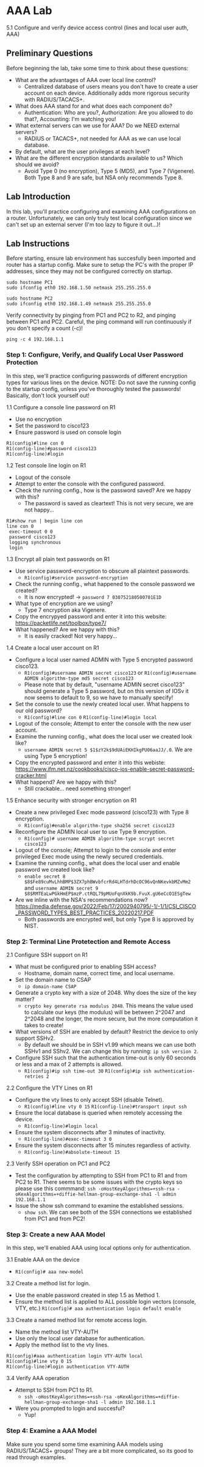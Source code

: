 # AAA Lab
5.1 Configure and verify device access control (lines and local user auth, AAA)

## Preliminary Questions
Before beginning the lab, take some time to think about these questions:
- What are the advantages of AAA over local line control?
    - Centralized database of users means you don't have to create a user account on each device. Additionally adds more rigorous security with RADIUS/TACACS+.
- What does AAA stand for and what does each component do?
    - Authentication: Who are you?, Authorization: Are you allowed to do that?, Accounting: I'm watching you!
- What external servers can we use for AAA? Do we NEED external servers?
    - RADIUS or TACACS+, not needed for AAA as we can use local database.
- By default, what are the user privileges at each level?
- What are the different encryption standards available to us? Which should we avoid?
    - Avoid Type 0 (no encryption), Type 5 (MD5), and Type 7 (Vigenere). Both Type 8 and 9 are safe, but NSA only recommends Type 8.


## Lab Introduction
In this lab, you'll practice configuring and examining AAA configurations on a router. Unfortunately, we can only truly test local configuration since we can't set up an external server (I'm too lazy to figure it out...)!

## Lab Instructions
Before starting, ensure lab environment has succesfully been imported and router has a startup config. 
Make sure to setup the PC's with the proper IP addresses, since they may not be configured correctly on startup.
```
sudo hostname PC1
sudo ifconfig eth0 192.168.1.50 netmask 255.255.255.0

sudo hostname PC2
sudo ifconfig eth0 192.168.1.49 netmask 255.255.255.0
```

Verify connectivity by pinging from PC1 and PC2 to R2, and pinging between PC1 and PC2. Careful, the ping command will run continuously if you don't specify a count (-c)!

```
ping -c 4 192.168.1.1
```


### Step 1: Configure, Verify, and Qualify Local User Password Protection
In this step, we'll practice configuring passwords of different encryption types for various lines on the device.
NOTE: Do not save the running config to the startup config, unless you've thoroughly tested the passwords! Basically, don't lock yourself out!

1.1 Configure a console line password on R1
- Use no encryption
- Set the password to cisco123
- Ensure password is used on console login

```
R1(config)#line con 0
R1(config-line)#password cisco123
R1(config-line)#login
```

1.2 Test console line login on R1
- Logout of the console
- Attempt to enter the console with the configured password.
- Check the running config., how is the password saved? Are we happy with this?
    - The password is saved as cleartext! This is not very secure, we are not happy...

```
R1#show run | begin line con
line con 0
 exec-timeout 0 0
 password cisco123
 logging synchronous
 login
```

1.3 Encrypt all plain text passwords on R1
- Use service password-encryption to obscure all plaintext passwords.
    - ```R1(config)#service password-encryption```
- Check the running config., what happened to the console password we created?
    - It is now encrypted! -> ```password 7 030752180500701E1D```
- What type of encryption are we using?
    - Type 7 encryption aka Vigenere.
- Copy the encrypyed password and enter it into this website: https://packetlife.net/toolbox/type7/
- What happened? Are we happy with this?
    - It is easily cracked! Not very happy...

1.4 Create a local user account on R1
- Configure a local user named ADMIN with Type 5 encrypted password cisco123.
    - ```R1(config)#username ADMIN secret cisco123``` or ```R1(config)#username ADMIN algorithm-type md5 secret cisco123```
    - Please note that by default, "username ADMIN secret cisco123" should generate a Type 5 password, but on this version of IOSv it now seems to default to 9, so we have to manually specify!
- Set the console to use the newly created local user. What happens to our old password?
    - ```R1(config)#line con 0```
      ```R1(config-line)#login local```
- Logout of the console; Attempt to enter the console with the new user account.
- Examine the running config., what does the local user we created look like?
    - ```username ADMIN secret 5 $1$zY2k$9dUAiEKHIkgPU06aaJJ/.0```. We are using Type 5 encryption! 
- Copy the encrypted password and enter it into this webiste: https://www.ifm.net.nz/cookbooks/cisco-ios-enable-secret-password-cracker.html
- What happend? Are we happy with this?
    - Still crackable... need something stronger!

1.5 Enhance security with stronger encryption on R1
- Create a new privileged Exec mode password (cisco123) with Type 8 encryption.
    - ```R1(config)#enable algorithm-type sha256 secret cisco123 ```
- Reconfigure the ADMIN local user to use Type 9 encryption.
    - ```R1(config)# username ADMIN algorithm-type scrypt secret cisco123```
- Logout of the console; Attempt to login to the console and enter privileged Exec mode using the newly secured credentials.
- Examine the running config., what does the local user and enable password we created look like?
    - ```enable secret 8 $8$Fe89cuMvLhhBMP$3ZX7phBWvbfcrRd4LHTdrhDcOC96vQnNKevkbMZvMm2``` and ```username ADMIN secret 9 $8$RMTEaLwPGkHmEP$mzP.ctRQL79pMUoFqnXkK9b.FvuX.gU6eCcO1ESgTew```
- Are we inline with the NSA's recommendations now? https://media.defense.gov/2022/Feb/17/2002940795/-1/-1/1/CSI_CISCO_PASSWORD_TYPES_BEST_PRACTICES_20220217.PDF
    - Both passwords are encrypted well, but only Type 8 is approved by NIST.
    
### Step 2: Terminal Line Protetection and Remote Access
2.1 Configure SSH support on R1
- What must be configured prior to enabling SSH access?
    - Hostname, domain name, correct time, and local username.
- Set the domain name to CSAP
    - ```ip domain-name CSAP```
- Generate a crypto key with a size of 2048. Why does the size of the key matter?
    - ```crypto key generate rsa modulus 2048```. This means the value used to calculate our keys (the modulus) will be between 2^2047 and 2^2048 and the longer, the more secure, but the more computation it takes to create!
- What versions of SSH are enabled by default? Restrict the device to only support SSHv2. 
    - By default we should be in SSH v1.99 which means we can use both SSHv1 and SShv2. We can change this by running: ```ip ssh version 2```.
- Configure SSH such that the authentication time-out is only 60 seconds or less and a max of 2 attempts is allowed.
    - ```R1(config)#ip ssh time-out 30```
      ```R1(config)#ip ssh authentication-retries 2```

2.2 Configure the VTY Lines on R1
- Configure the vty lines to only accept SSH (disable Telnet).
    - ```R1(config)#line vty 0 15```
      ```R1(config-line)#transport input ssh```
- Ensure the local database is queried when remotely accessing the device. 
    - ```R1(config-line)#login local```
- Ensure the system disconnects after 3 minutes of inactivity.
    - ```R1(config-line)#exec-timeout 3 0```
- Ensure the system disconnects after 15 minutes regardless of activity.
    - ```R1(config-line)#absolute-timeout 15```

2.3 Verify SSH operation on PC1 and PC2
- Test the configuration by attempting to SSH from PC1 to R1 and from PC2 to R1.
There seems to be some issues with the crypto keys so please use this commmand: ```ssh -oHostKeyAlgorithms=+ssh-rsa -oKexAlgorithms=+diffie-hellman-group-exchange-sha1 -l admin 192.168.1.1```
- Issue the show ssh command to examine the established sessions.
    - ```show ssh```. We can see both of the SSH connections we established from PC1 and from PC2!    
  
### Step 3: Create a new AAA Model
In this step, we'll enabled AAA using local options only for authentication.

3.1 Enable AAA on the device
- ```R1(config)# aaa new-model```

3.2 Create a method list for login.
- Use the enable password created in step 1.5 as Method 1.
- Ensure the method list is applied to ALL possible login vectors (console, VTY, etc.)
```R1(config)# aaa authentication login default enable```

3.3 Create a named method list for remote access login.
- Name the method list VTY-AUTH
- Use only the local user database for authentication.
- Apply the method list to the vty lines. 
```
R1(config)#aaa authentication login VTY-AUTH local
R1(config)#line vty 0 15
R1(config-line)#login authentication VTY-AUTH
```

3.4 Verify AAA operation
- Attempt to SSH from PC1 to R1.
    - ```ssh -oHostKeyAlgorithms=+ssh-rsa -oKexAlgorithms=+diffie-hellman-group-exchange-sha1 -l admin 192.168.1.1```
- Were you prompted to login and succesful?
    - Yup!

### Step 4: Examine a AAA Model
Make sure you spend some time examining AAA models using RADIUS/TACACS+ groups! 
They are a bit more complicated, so its good to read through examples.
